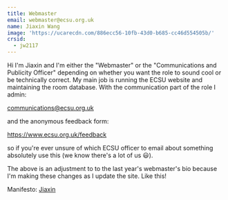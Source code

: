 ```yaml
---
title: Webmaster
email: webmaster@ecsu.org.uk
name: Jiaxin Wang
image: 'https://ucarecdn.com/886ecc56-10fb-43d0-b685-cc46d554505b/'
crsid:
  - jw2117
---
```

Hi I'm Jiaxin and I'm either the "Webmaster" or the "Communications and Publicity Officer" depending on whether you want the role to sound cool or be technically correct. My main job is running the ECSU website and maintaining the room database. With the communication part of the role I admin:

communications@ecsu.org.uk

and the anonymous feedback form:

https://www.ecsu.org.uk/feedback

so if you're ever unsure of which ECSU officer to email about something absolutely use this (we know there's a lot of us 😃). 

The above is an adjustment to to the last year's webmaster's bio because I'm making these changes as I update the site. Like this!

Manifesto: [Jiaxin](https://drive.google.com/file/d/1nM3RMFqfBwHyB4SpeSUL_mwnSFRGeBz3/view?usp=sharing)